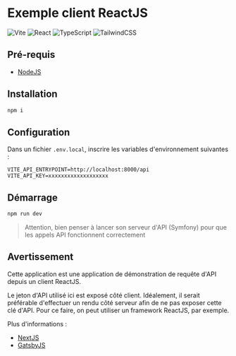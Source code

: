 # Exemple client ReactJS

![Vite](https://img.shields.io/badge/vite-%23646CFF.svg?style=flat-square&logo=vite&logoColor=white)
![React](https://img.shields.io/badge/react-%2320232a.svg?style=flat-square&logo=react&logoColor=%2361DAFB)
![TypeScript](https://img.shields.io/badge/typescript-%23007ACC.svg?style=flat-square&logo=typescript&logoColor=white)
![TailwindCSS](https://img.shields.io/badge/tailwindcss-%2338B2AC.svg?style=flat-square&logo=tailwind-css&logoColor=white)

## Pré-requis

- [NodeJS](https://nodejs.org)

## Installation

```bash
npm i
```

## Configuration

Dans un fichier `.env.local`, inscrire les variables d'environnement suivantes :

```env
VITE_API_ENTRYPOINT=http://localhost:8000/api
VITE_API_KEY=xxxxxxxxxxxxxxxxxxx
```

## Démarrage

```bash
npm run dev
```

> Attention, bien penser à lancer son serveur d'API (Symfony) pour que les appels API fonctionnent correctement

## Avertissement

Cette application est une application de démonstration de requête d'API depuis un client ReactJS.

Le jeton d'API utilisé ici est exposé côté client. Idéalement, il serait préférable d'effectuer un rendu côté serveur afin de ne pas exposer cette clé d'API. Pour ce faire, on peut utiliser un framework ReactJS, par exemple.

Plus d'informations :

- [NextJS](https://nextjs.org/docs/app/building-your-application/rendering/server-components)
- [GatsbyJS](https://www.gatsbyjs.com/docs/reference/rendering-options/server-side-rendering/)
